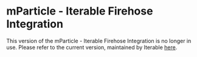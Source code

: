 # mParticle - Iterable Firehose Integration

This version of the mParticle - Iterable Firehose Integration is no longer in use. Please refer to the current version, maintained by Iterable [here](https://github.com/Iterable/mparticle-firehose-iterable).
